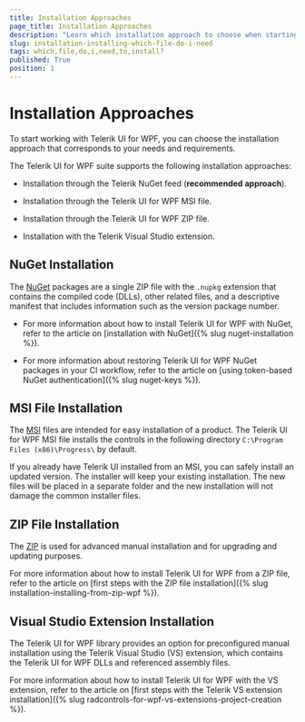 ```yaml
---
title: Installation Approaches
page_title: Installation Approaches
description: "Learn which installation approach to choose when starting your work with the Telerik UI for WPF controls."
slug: installation-installing-which-file-do-i-need
tags: which,file,do,i,need,to,install?
published: True
position: 1
---
```


# Installation Approaches

To start working with Telerik UI for WPF, you can choose the installation approach that corresponds to your needs and requirements.

The Telerik UI for WPF suite supports the following installation approaches:

* Installation through the Telerik NuGet feed (__recommended approach__).

* Installation through the Telerik UI for WPF MSI file.

* Installation through the Telerik UI for WPF ZIP file.

* Installation with the Telerik Visual Studio extension.

## NuGet Installation

The [NuGet](https://docs.microsoft.com/en-us/nuget/what-is-nuget) packages are a single ZIP file with the `.nupkg` extension that contains the compiled code (DLLs), other related files, and a descriptive manifest that includes information such as the version package number.

* For more information about how to install Telerik UI for WPF with NuGet, refer to the article on [installation with NuGet]({% slug nuget-installation %}).

* For more information about restoring Telerik UI for WPF NuGet packages in your CI workflow, refer to the article on [using token-based NuGet authentication]({% slug nuget-keys %}).

## MSI File Installation

The [MSI](http://en.wikipedia.org/wiki/Windows_Installer) files are intended for easy installation of a product. The Telerik UI for WPF MSI file installs the controls in the following directory `C:\Program Files (x86)\Progress\` by default.

If you already have Telerik UI installed from an MSI, you can safely install an updated version. The installer will keep your existing installation. The new files will be placed in a separate folder and the new installation will not damage the common installer files.



## ZIP File Installation

The [ZIP](http://en.wikipedia.org/wiki/ZIP_%28file_format%29) is used for advanced manual installation and for upgrading and updating purposes.

For more information about how to install Telerik UI for WPF from a ZIP file, refer to the article on [first steps with the ZIP file installation]({% slug installation-installing-from-zip-wpf %}).

## Visual Studio Extension Installation

The Telerik UI for WPF library provides an option for preconfigured manual installation using the Telerik Visual Studio (VS) extension, which contains the Telerik UI for WPF DLLs and referenced assembly files.

For more information about how to install Telerik UI for WPF with the VS extension, refer to the article on [first steps with the Telerik VS extension installation]({% slug radcontrols-for-wpf-vs-extensions-project-creation %}).
